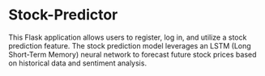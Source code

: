 # Stock-Predictor
 This Flask application allows users to register, log in, and utilize a stock prediction feature. The stock prediction model leverages an LSTM (Long Short-Term Memory) neural network to forecast future stock prices based on historical data and sentiment analysis.
